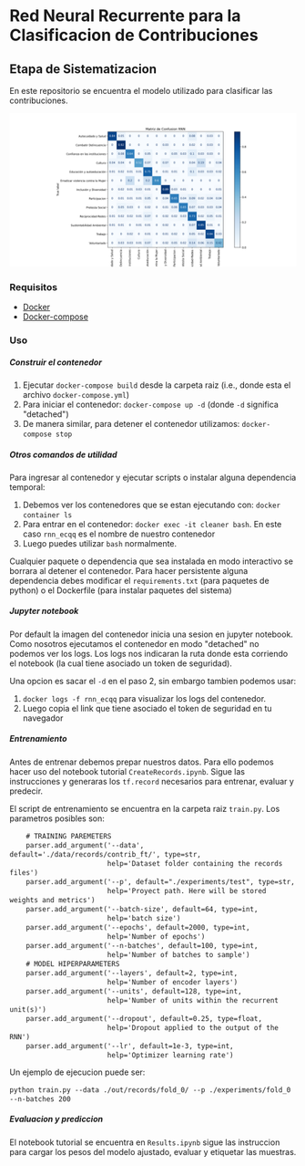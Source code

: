 # Red Neural Recurrente para la Clasificacion de Contribuciones
## Etapa de Sistematizacion

En este repositorio se encuentra el modelo utilizado para clasificar las contribuciones.

![](https://github.com/ECQQ/contributions_rnn/blob/main/figures/cm.png?raw=true)

### Requisitos
- [Docker](https://docs.docker.com/engine/install/)
- [Docker-compose](https://docs.docker.com/compose/install/)

### Uso
##### Construir el contenedor
1. Ejecutar `docker-compose build` desde la carpeta raiz (i.e., donde esta el archivo `docker-compose.yml`)
2. Para iniciar el contenedor: `docker-compose up -d` (donde `-d` significa "detached")
3. De manera similar, para detener el contenedor utilizamos: `docker-compose stop`

##### Otros comandos de utilidad
Para ingresar al contenedor y ejecutar scripts o instalar alguna dependencia temporal:
1. Debemos ver los contenedores que se estan ejecutando con: `docker container ls`
2. Para entrar en el contenedor: `docker exec -it cleaner bash`. En este caso `rnn_ecqq` es el nombre de nuestro contenedor
3. Luego puedes utilizar `bash` normalmente.

Cualquier paquete o dependencia que sea instalada en modo interactivo se borrara al detener el contenedor. Para hacer persistente alguna dependencia debes modificar el `requirements.txt` (para paquetes de python) o el Dockerfile (para instalar paquetes del sistema)

##### Jupyter notebook 
Por default la imagen del contenedor inicia una sesion en jupyter notebook. Como nosotros ejecutamos el contenedor en modo "detached" no podemos ver los logs. Los logs nos indicaran la ruta donde esta corriendo el notebook (la cual tiene asociado un token de seguridad).

Una opcion es sacar el `-d` en el paso 2, sin embargo tambien podemos usar:
1. `docker logs -f rnn_ecqq` para visualizar los logs del contenedor. 
2. Luego copia el link que tiene asociado el token de seguridad en tu navegador

##### Entrenamiento 
Antes de entrenar debemos prepar nuestros datos. Para ello podemos hacer uso del notebook tutorial `CreateRecords.ipynb`. Sigue las instrucciones y generaras los `tf.record` necesarios para entrenar, evaluar y predecir.

El script de entrenamiento se encuentra en la carpeta raiz `train.py`.
Los parametros posibles son:
```
    # TRAINING PAREMETERS
    parser.add_argument('--data', default='./data/records/contrib_ft/', type=str,
                        help='Dataset folder containing the records files')
    parser.add_argument('--p', default="./experiments/test", type=str,
                        help='Proyect path. Here will be stored weights and metrics')
    parser.add_argument('--batch-size', default=64, type=int,
                        help='batch size')
    parser.add_argument('--epochs', default=2000, type=int,
                        help='Number of epochs')
    parser.add_argument('--n-batches', default=100, type=int,
                        help='Number of batches to sample')
    # MODEL HIPERPARAMETERS
    parser.add_argument('--layers', default=2, type=int,
                        help='Number of encoder layers')
    parser.add_argument('--units', default=128, type=int,
                        help='Number of units within the recurrent unit(s)')
    parser.add_argument('--dropout', default=0.25, type=float,
                        help='Dropout applied to the output of the RNN')
    parser.add_argument('--lr', default=1e-3, type=int,
                        help='Optimizer learning rate')
```
Un ejemplo de ejecucion puede ser:
```
python train.py --data ./out/records/fold_0/ --p ./experiments/fold_0 --n-batches 200
```

##### Evaluacion y prediccion
El notebook tutorial se encuentra en `Results.ipynb` sigue las instruccion para cargar los pesos del modelo ajustado, evaluar y etiquetar las muestras.

